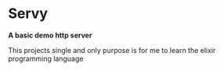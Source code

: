 # Servy

**A basic demo http server**

This projects single and only purpose is for me to learn the elixir programming language